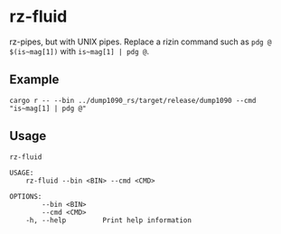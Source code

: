 # rz-fluid

rz-pipes, but with UNIX pipes. Replace a rizin command such as `pdg @ $(is~mag[1])` with `is~mag[1] | pdg @`.

## Example
```
cargo r -- --bin ../dump1090_rs/target/release/dump1090 --cmd "is~mag[1] | pdg @"
```

## Usage
```
rz-fluid

USAGE:
    rz-fluid --bin <BIN> --cmd <CMD>

OPTIONS:
        --bin <BIN>
        --cmd <CMD>
    -h, --help         Print help information
```
